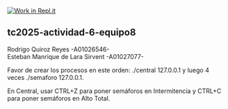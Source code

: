 [![Work in Repl.it](https://classroom.github.com/assets/work-in-replit-14baed9a392b3a25080506f3b7b6d57f295ec2978f6f33ec97e36a161684cbe9.svg)](https://classroom.github.com/online_ide?assignment_repo_id=299061&assignment_repo_type=GroupAssignmentRepo)
## tc2025-actividad-6-equipo8 

Rodrigo Quiroz Reyes -A01026546- <br/>
Esteban Manrique de Lara Sirvent -A01027077- <br/>

Favor de crear los procesos en este orden: ./central 127.0.0.1 y luego 4 veces ./semaforo 127.0.0.1. <br/>

En Central, usar CTRL+Z para poner semáforos en Intermitencia y CTRL+C para poner semáforos en Alto Total.<br/>
